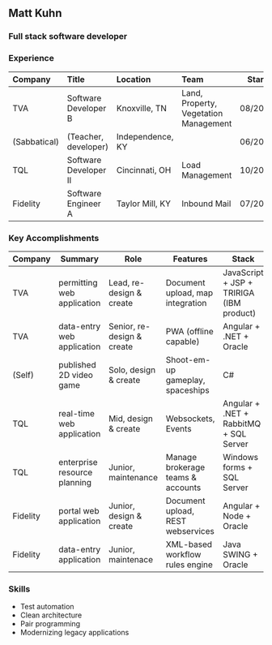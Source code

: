 ## Matt Kuhn

### Full stack software developer

### Experience

| Company      | Title                       | Location         | Team                                  | Start   | End     |
| :----------- | :-------------------------- | :--------------- | :------------------------------------ | :-----: | :-----: |
| TVA          | Software Developer B        | Knoxville, TN    | Land, Property, Vegetation Management | 08/2022 | CURRENT |
| (Sabbatical) | (Teacher, developer)        | Independence, KY |                                       | 06/2020 | 08/2022 |
| TQL          | Software Developer II       | Cincinnati, OH   | Load Management                       | 10/2018 | 06/2020 |
| Fidelity     | Software Engineer A         | Taylor Mill, KY  | Inbound Mail                          | 07/2015 | 10/2018 |

### Key Accomplishments

| Company  | Summary                       | Role                         | Features                          | Stack                                    | Host    |
| -------- | ----------------------------- | ---------------------------- | --------------------------------- | ---------------------------------------- | ------- |
| TVA      | permitting web application    | Lead, re-design & create     | Document upload, map integration  | JavaScript + JSP + TRIRIGA (IBM product) | Azure   |
| TVA      | data-entry web application    | Senior, re-design & create   | PWA (offline capable)             | Angular + .NET + Oracle                  | Azure   |
| (Self)   | published 2D video game       | Solo, design & create        | Shoot-em-up gameplay, spaceships  | C#                                       |         |
| TQL      | real-time web application     | Mid, design & create         | Websockets, Events                | Angular + .NET + RabbitMQ + SQL Server   | On-prem |
| TQL      | enterprise resource planning  | Junior, maintenance          | Manage brokerage teams & accounts | Windows forms + SQL Server               | On-prem |
| Fidelity | portal web application        | Junior, design & create      | Document upload, REST webservices | Angular + Node + Oracle                  | AWS     |
| Fidelity | data-entry application        | Junior, maintenace           | XML-based workflow rules engine   | Java SWING + Oracle                      | On-prem |

### Skills

- Test automation
- Clean architecture
- Pair programming
- Modernizing legacy applications
